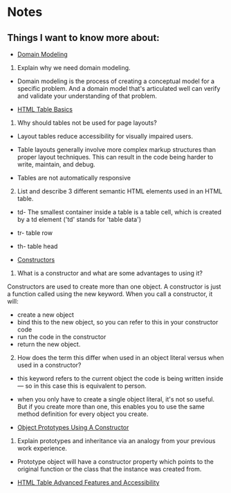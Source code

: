 # Notes

## Things I want to know more about:

* [Domain Modeling](https://github.com/codefellows/domain_modeling#domain-modeling)

1. Explain why we need domain modeling.

- Domain modeling is the process of creating a conceptual model for a specific problem. And a domain model that's articulated well can verify and validate your understanding of that problem.


* [HTML Table Basics](https://developer.mozilla.org/en-US/docs/Learn/HTML/Tables/Basics)

1. Why should tables not be used for page layouts?

- Layout tables reduce accessibility for visually impaired users.

- Table layouts generally involve more complex markup structures than proper layout techniques. This can result in the code being harder to write, maintain, and debug.

- Tables are not automatically responsive

2. List and describe 3 different semantic HTML elements used in an HTML table.

* td- The smallest container inside a table is a table cell, which is created by a td element ('td' stands for 'table data')

* tr- table row

* th- table head

* [Constructors](https://developer.mozilla.org/en-US/docs/Learn/JavaScript/Objects/Basics#introducing_constructors)

1. What is a constructor and what are some advantages to using it?

Constructors are used to create more than one object.
A constructor is just a function called using the new keyword. When you call a constructor, it will:

- create a new object
- bind this to the new object, so you can refer to this in your constructor code
- run the code in the constructor
- return the new object.


2. How does the term this differ when used in an object literal versus when used in a constructor?

- this keyword refers to the current object the code is being written inside — so in this case this is equivalent to person.

- when you only have to create a single object literal, it's not so useful. But if you create more than one, this enables you to use the same method definition for every object you create.

* [Object Prototypes Using A Constructor](https://ui.dev/beginners-guide-to-javascript-prototype)

1. Explain prototypes and inheritance via an analogy from your previous work experience.

- Prototype object will have a constructor property which points to the original function or the class that the instance was created from.

* [HTML Table Advanced Features and Accessibility](https://developer.mozilla.org/en-US/docs/Learn/HTML/Tables/Advanced)